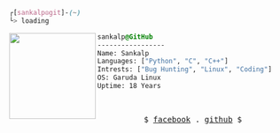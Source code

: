 
```css
┌[sankalp☮git]-(~)
└> loading
```
 

<div style="display:block;text-align:left"><img align="left" src="https://external-content.duckduckgo.com/iu/?u=https%3A%2F%2Fwiki.installgentoo.com%2Fimages%2Ff%2Ff9%2FArch-linux-logo.png&f=1&nofb=1" border="0" style="width:156px;">
  
  ```css
  sankalp@GitHub
  -----------------
  Name: Sankalp
  Languages: ["Python", "C", "C++"]
  Intrests: ["Bug Hunting", "Linux", "Coding"]
  OS: Garuda Linux  
  Uptime: 18 Years
  ```
</div>




<br />
<p align="center">
  <samp>
    $  <a href="https://www.facebook.com/Sankalp69" target="_blank">facebook</a> .
    <a href="https://github.com/sankalp50028" target="_blank">github</a> $
  </samp>
</p>

